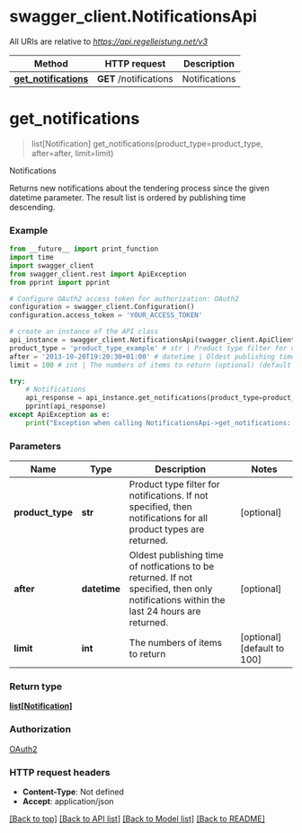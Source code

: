 # swagger_client.NotificationsApi

All URIs are relative to *https://api.regelleistung.net/v3*

Method | HTTP request | Description
------------- | ------------- | -------------
[**get_notifications**](NotificationsApi.md#get_notifications) | **GET** /notifications | Notifications

# **get_notifications**
> list[Notification] get_notifications(product_type=product_type, after=after, limit=limit)

Notifications

Returns new notifications about the tendering process since the given datetime parameter. The result list is ordered by publishing time descending.

### Example
```python
from __future__ import print_function
import time
import swagger_client
from swagger_client.rest import ApiException
from pprint import pprint

# Configure OAuth2 access token for authorization: OAuth2
configuration = swagger_client.Configuration()
configuration.access_token = 'YOUR_ACCESS_TOKEN'

# create an instance of the API class
api_instance = swagger_client.NotificationsApi(swagger_client.ApiClient(configuration))
product_type = 'product_type_example' # str | Product type filter for notifications. If not specified, then notifications for all product types are returned. (optional)
after = '2013-10-20T19:20:30+01:00' # datetime | Oldest publishing time of notfications to be returned. If not specified, then only notifications within the last 24 hours are returned. (optional)
limit = 100 # int | The numbers of items to return (optional) (default to 100)

try:
    # Notifications
    api_response = api_instance.get_notifications(product_type=product_type, after=after, limit=limit)
    pprint(api_response)
except ApiException as e:
    print("Exception when calling NotificationsApi->get_notifications: %s\n" % e)
```

### Parameters

Name | Type | Description  | Notes
------------- | ------------- | ------------- | -------------
 **product_type** | **str**| Product type filter for notifications. If not specified, then notifications for all product types are returned. | [optional] 
 **after** | **datetime**| Oldest publishing time of notfications to be returned. If not specified, then only notifications within the last 24 hours are returned. | [optional] 
 **limit** | **int**| The numbers of items to return | [optional] [default to 100]

### Return type

[**list[Notification]**](Notification.md)

### Authorization

[OAuth2](../README.md#OAuth2)

### HTTP request headers

 - **Content-Type**: Not defined
 - **Accept**: application/json

[[Back to top]](#) [[Back to API list]](../README.md#documentation-for-api-endpoints) [[Back to Model list]](../README.md#documentation-for-models) [[Back to README]](../README.md)

